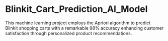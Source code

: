 # Blinkit_Cart_Prediction_AI_Model
This machine learning project employs the Apriori algorithm to predict Blinkit shopping carts with a remarkable 98% accuracy enhancing customer satisfaction through personalized product recommendations.
